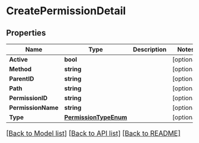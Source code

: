 # CreatePermissionDetail

## Properties

Name | Type | Description | Notes
------------ | ------------- | ------------- | -------------
**Active** | **bool** |  | [optional] 
**Method** | **string** |  | [optional] 
**ParentID** | **string** |  | [optional] 
**Path** | **string** |  | [optional] 
**PermissionID** | **string** |  | [optional] 
**PermissionName** | **string** |  | [optional] 
**Type** | [**PermissionTypeEnum**](PermissionTypeEnum.md) |  | [optional] 

[[Back to Model list]](../README.md#documentation-for-models) [[Back to API list]](../README.md#documentation-for-api-endpoints) [[Back to README]](../README.md)

<style>
     p, ul, ol, li { font-size: 18px !important;}
</style>


